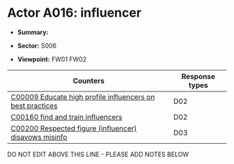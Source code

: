 # Actor A016: influencer

* **Summary:** 

* **Sector:** S006

* **Viewpoint:** FW01
FW02


| Counters | Response types |
| -------- | -------------- |
| [C00009 Educate high profile influencers on best practices](../../generated_pages/counters/C00009.md) | D02 |
| [C00160 find and train influencers](../../generated_pages/counters/C00160.md) | D02 |
| [C00200 Respected figure (influencer) disavows misinfo](../../generated_pages/counters/C00200.md) | D03 |


DO NOT EDIT ABOVE THIS LINE - PLEASE ADD NOTES BELOW